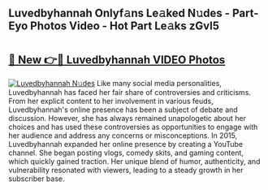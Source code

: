 ## Luvedbyhannah Onlyf𝚊ns Le𝚊ked N𝚞des - Part-Eyo Photos Video - Hot Part Le𝚊ks zGvl5

# <h2><a href="http://ab11402.deff.icu/?id=Luvedbyhannah">🔗 New 👉🔴 Luvedbyhannah VIDEO Photos</a></h2>

[![Luvedbyhannah N𝚞des](https://i.imgur.com/rIISA9y.gif)](http://ab11402.deff.icu/?id=Luvedbyhannah)
Like many social media personalities, Luvedbyhannah has faced her fair share of controversies and criticisms. From her explicit content to her involvement in various feuds, Luvedbyhannah's online presence has been a subject of debate and discussion. However, she has always remained unapologetic about her choices and has used these controversies as opportunities to engage with her audience and address any concerns or misconceptions. In 2015, Luvedbyhannah expanded her online presence by creating a YouTube channel. She began posting vlogs, comedy skits, and gaming content, which quickly gained traction. Her unique blend of humor, authenticity, and vulnerability resonated with viewers, leading to a steady growth in her subscriber base.
